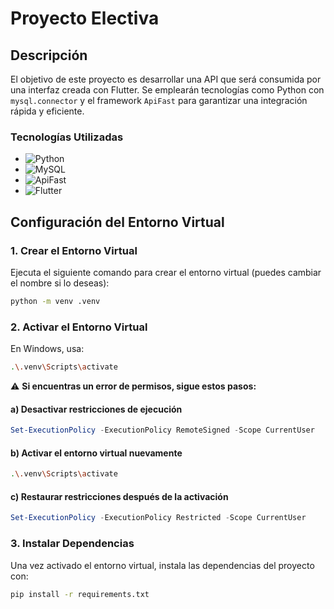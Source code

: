 # Proyecto Electiva

## Descripción
El objetivo de este proyecto es desarrollar una API que será consumida por una interfaz creada con Flutter. Se emplearán tecnologías como Python con `mysql.connector` y el framework `ApiFast` para garantizar una integración rápida y eficiente.

### Tecnologías Utilizadas
- ![Python](https://img.shields.io/badge/Python-3776AB?style=for-the-badge&logo=python&logoColor=white&height=25)
- ![MySQL](https://img.shields.io/badge/MySQL-4479A1?style=for-the-badge&logo=mysql&logoColor=white&height=25)
- ![ApiFast](https://img.shields.io/badge/ApiFast-FF5733?style=for-the-badge&logo=fastapi&logoColor=white&height=25)
- ![Flutter](https://img.shields.io/badge/Flutter-02569B?style=for-the-badge&logo=flutter&logoColor=white&height=25)

## Configuración del Entorno Virtual

### 1. Crear el Entorno Virtual
Ejecuta el siguiente comando para crear el entorno virtual (puedes cambiar el nombre si lo deseas):

```bash
python -m venv .venv
```

### 2. Activar el Entorno Virtual
En Windows, usa:

```bash
.\.venv\Scripts\activate
```

⚠ **Si encuentras un error de permisos, sigue estos pasos:**

#### a) Desactivar restricciones de ejecución
```powershell
Set-ExecutionPolicy -ExecutionPolicy RemoteSigned -Scope CurrentUser
```

#### b) Activar el entorno virtual nuevamente
```bash
.\.venv\Scripts\activate
```

#### c) Restaurar restricciones después de la activación
```powershell
Set-ExecutionPolicy -ExecutionPolicy Restricted -Scope CurrentUser
```

### 3. Instalar Dependencias
Una vez activado el entorno virtual, instala las dependencias del proyecto con:

```bash
pip install -r requirements.txt
